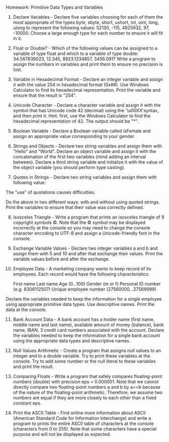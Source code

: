 Homework: Primitive Data Types and Variables

1. Declare Variables - Declare five variables choosing for each of them the most appropriate of the types byte, sbyte, short, ushort, int, uint, long, ulong to represent the following values: 52130, -115, 4825932, 97, -10000. Choose a large enough type for each number to ensure it will fit in it.

2. Float or Double? - Which of the following values can be assigned to a variable of type float and which to a variable of type double: 34.567839023, 12.345, 8923.1234857, 3456.091? Write a program to assign the numbers in variables and print them to ensure no precision is lost.

3. Variable in Hexadecimal Format - Declare an integer variable and assign it with the value 254 in hexadecimal format (0x##). Use Windows Calculator to find its hexadecimal representation. Print the variable and ensure that the result is "254".

4. Unicode Character - Declare a character variable and assign it with the symbol that has Unicode code 42 (decimal) using the '\u00XX'syntax, and then print it. Hint: first, use the Windows Calculator to find the hexadecimal representation of 42. The output should be "*".

5. Boolean Variable - Declare a Boolean variable called isFemale and assign an appropriate value corresponding to your gender.

6. Strings and Objects - Declare two string variables and assign them with "Hello" and "World". Declare an object variable and assign it with the concatenation of the first two variables (mind adding an interval between). Declare a third string variable and initialize it with the value of the object variable (you should perform type casting).

7. Quotes in Strings - Declare two string variables and assign them with following value:

The "use" of quotations causes difficulties.

Do the above in two different ways: with and without using quoted strings. Print the variables to ensure that their value was correctly defined.

8. Isosceles Triangle - Write a program that prints an isosceles triangle of 9 copyright symbols ©.
Note that the © symbol may be displayed incorrectly at the console so you may need to change the console character encoding to UTF-8 and assign a Unicode-friendly font in the console.

9. Exchange Variable Values - Declare two integer variables a and b and assign them with 5 and 10 and after that exchange their values. Print the variable values before and after the exchange.

10. Employee Data - A marketing company wants to keep record of its employees. Each record would have the following characteristics:

	First name
	Last name
	Age (0...100)
	Gender (m or f)
	Personal ID number (e.g. 8306112507)
	Unique employee number (27560000…27569999)


Declare the variables needed to keep the information for a single employee using appropriate primitive data types. Use descriptive names. Print the data at the console.

11. Bank Account Data - A bank account has a holder name (first name, middle name and last name), available amount of money (balance), bank name, IBAN, 3 credit card numbers associated with the account. Declare the variables needed to keep the information for a single bank account using the appropriate data types and descriptive names.

12. Null Values Arithmetic - Create a program that assigns null values to an integer and to a double variable. Try to print these variables at the console. Try to add some number or the null literal to these variables and print the result.

13. Comparing Floats - Write a program that safely compares floating-point numbers (double) with precision eps = 0.000001. Note that we cannot directly compare two floating-point numbers a and b by a==b because of the nature of the floating-point arithmetic. Therefore, we assume two numbers are equal if they are more closely to each other than a fixed constant eps.

14. Print the ASCII Table - Find online more information about ASCII (American Standard Code for Information Interchange) and write a program to prints the entire ASCII table of characters at the console (characters from 0 to 255). Note that some characters have a special purpose and will not be displayed as expected.